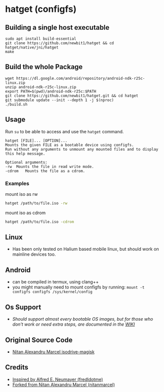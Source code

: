 # hatget (configfs)

## Building a single host executable
```
sudo apt install build-essential
git clone https://github.com/newbit1/hatget && cd hatget/native/jni/hatget
make
```

## Build the whole Package
```
wget https://dl.google.com/android/repository/android-ndk-r25c-linux.zip
unzip android-ndk-r25c-linux.zip
export PATH=$(pwd)/android-ndk-r25c:$PATH
git clone https://github.com/newbit1/hatget.git && cd hatget
git submodule update --init --depth 1 -j $(nproc)
./build.sh
```

## Usage
Run `su` to be able to access and use the `hatget` command.
```
hatget [FILE]... [OPTION]...
Mounts the given FILE as a bootable device using configfs.
Run without any arguments to unmount any mounted files and to display this help message.

Optional arguments:
-rw	 Mounts the file in read write mode.
-cdrom	 Mounts the file as a cdrom.
```
### Examples

mount iso as rw
```bash
hatget /path/to/file.iso -rw
```

mount iso as cdrom
```bash
hatget /path/to/file.iso -cdrom
```

## Linux
* Has been only tested on Halium based mobile linux, but should work on mainline devices too.

## Android
* can be compiled in termux, using clang++
* you might manually need to mount configfs by running: `mount -t configfs configfs /sys/kernel/config`

## Os Support
* _Should support almost every bootable OS images, but for those who don't work or need extra steps, are documented in the [WIKI](https://github.com/nitanmarcel/isodrive/wiki)_

## Original Source Code
* [Nitan Alexandru Marcel isodrive-magisk](https://github.com/nitanmarcel/isodrive-magisk)

## Credits
* [Inspired by Alfred E. Neumayer (fredldotme)](https://github.com/fredldotme/ISODriveUT)
* [Forked from Nitan Alexandru Marcel (nitanmarcel)](https://github.com/nitanmarcel/isodrive)
